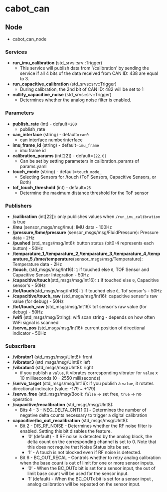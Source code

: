# cabot_can
## Node
- cabot_can_node
### Services
- **run_imu_calibration** (std_srvs::srv::Trigger)
    - This service will publish data from '/calibration' by sending the service if all 4 bits of the data received from CAN ID: 438 are equal to 3.
- **run_capacitive_calibration** (std_srvs::srv::Trigger)    
    - During calibration, the 2nd bit of CAN ID: 482 will be set to 1
- **nullify_capacitive_noise** (std_srvs::srv::Trigger)
    - Determines whether the analog noise filter is enabled. 
### Parameters
- **publish_rate** (int) - default=`200`
    - publish_rate
- **can_interface** (string) - default=`can0`
    - can interface numberinterface
- **imu_frame_id** (string) - default=`imu_frame`
    - imu frame id
- **calibration_params** (int[22]) - default=`(22,0)`
    - Can be set by setting parameters in calibration_params of params.yaml
- **touch_mode** (string) - default=`touch_mode_`
    - Selecting Sensors for /touch (ToF Sensors, Capacitive Sensors, or Both)
- **tof_touch_threshold** (int) - default=`25`
    - Determine the maximum distance threshold for the ToF sensor
### Publishers
- **/calibration** (int[22]): only publishes values when `/run_imu_calibration` is true
- **/imu** (sensor_msgs/msg/Imu): IMU data - 100Hz
- **/pressure**,**/bme/pressure** (sensor_msgs/msg/FluidPressure): Pressure data - 2Hz
- **/pushed** (std_msgs/msg/Int8): button status (bit0-4 represents each button) - 50Hz
- **/temparature_1**,**/temparature_2**,**/temparature_3**,**/temparature_4**,**/temparature_5**,**/bme/temperature**(sensor_msgs/msg/Temperature): Temperature data - 2Hz
- **/touch**, (std_msgs/msg/Int16): `1` if touched else `0`,
TOF Sensor and Capacitive Sensor Integration - 50Hz
- **/capacitive/touch**(std_msgs/msg/Int16): `1` if touched else `0`, Capacitive sensor's - 50Hz
- **/tof/touch**(std_msgs/msg/Int16): `1` if touched else `0`, Tof sensor's - 50Hz
- **/capacitive/touch_raw** (std_msgs/msg/Int16): capacitive sensor's raw value (for debug) - 50Hz
- **/tof/touch_raw** (std_msgs/msg/Int16): tof sensor's raw value (for debug) - 50Hz
- **/wifi** (std_msgs/msg/String): wifi scan string - depends on how often WiFi signal is scanned
- **/servo_pos** (std_msgs/msg/Int16): current position of directional indicator - 50Hz
### Subscribers
- **/vibrator1** (std_msgs/msg/UInt8): front
- **/vibrator3** (std_msgs/msg/UInt8): left
- **/vibrator4** (std_msgs/msg/UInt8): right
    - if you publish a `value`, it vibrates corresponding vibrator for `value` x 10 milliseconds (0 - 2550 milliseconds)
- **/servo_target** (std_msgs/msg/Int16): if you publish a `value`, it rotates directional indicator (value: -179 ~ +179)
- **/servo_free** (std_msgs/msg/Bool): `false` -> set free, `true` -> no operation
- **/capacitive/recalibration** (std_msgs/msg/UInt8): 
    - Bits 4 - 3 - NEG_DELTA_CNT[1:0] - Determines the number of negative delta counts necessary to trigger a digital calibration
- **capacitive/bc_out_recalibration** (std_msgs/msg/UInt8): 
    - Bit 2 - DIS_RF_NOISE - Determines whether the RF noise filter is enabled. Setting this bit disables the feature.
        - ‘0’ (default) - If RF noise is detected by the analog block, the delta count on the corresponding channel is set to 0. Note that this does not require that Noise Status bits be set.
        - ‘1’ - A touch is not blocked even if RF noise is detected.
    - Bit 6 - BC_OUT_RECAL - Controls whether to retry analog calibration when the base count is out of limit for one or more sensor inputs.
        - ‘0’ - When the BC_OUTx bit is set for a sensor input, the out of limit base count will be used for the sensor input.
        - ‘1’ (default) - When the BC_OUTx bit is set for a sensor input , analog calibration will be repeated on the sensor input.